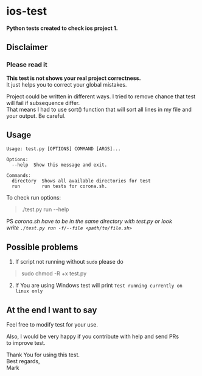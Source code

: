 # ios-test
**Python tests created to check ios project 1.**
## Disclaimer 

### Please read it

**This test is not shows your real project correctness.**  
It just helps you to correct your global mistakes. 

Project could be written in different ways. I tried to remove
chance that test will fail if subsequence differ.  
That means I had to use sort() function that will sort all lines 
in my file and your output. Be careful.


## Usage
```
Usage: test.py [OPTIONS] COMMAND [ARGS]...

Options:
  --help  Show this message and exit.

Commands:
  directory  Shows all available directories for test
  run        run tests for corona.sh.
```
To check run options:
>./test.py run --help

PS _corona.sh have to be in the same directory with test.py or look  
write `./test.py run -f/--file <path/to/file.sh>`_


## Possible problems
1) If script not running without `sudo` please do
>sudo chmod -R +x test.py
2) If You are using Windows test will print `Test running currently on linux only`
 
## At the end I want to say

Feel free to modify test for your use.  

Also, I would be very happy if you contribute with help and send PRs  
to improve test.

Thank You for using this test.  
Best regards,  
Mark
